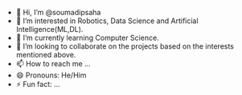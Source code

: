 - 👋 Hi, I’m @soumadipsaha
- 👀 I’m interested in Robotics, Data Science and Artificial Intelligence(ML,DL).
- 🌱 I’m currently learning Computer Science.
- 💞️ I’m looking to collaborate on the projects based on the interests mentioned above. 
- 📫 How to reach me ...
- 😄 Pronouns: He/Him
- ⚡ Fun fact: ...

<!---
soumadipsaha/soumadipsaha is a ✨ special ✨ repository because its `README.md` (this file) appears on your GitHub profile.
You can click the Preview link to take a look at your changes.
--->
